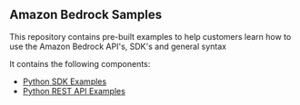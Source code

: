## Amazon Bedrock Samples

This repository contains pre-built examples to help customers learn how to use the Amazon Bedrock API's, SDK's and general syntax

It contains the following components:

- [Python SDK Examples](./python-sdk-examples/) 
- [Python REST API Examples](./python-rest-api-examples)
